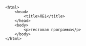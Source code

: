 <!DOCTYPE HTML>
    <html>
        <head>
            <title>ЛБ1</title>
        </head>
        <body>
            <p>тестовая программа</p>
        </body>
    </html>
